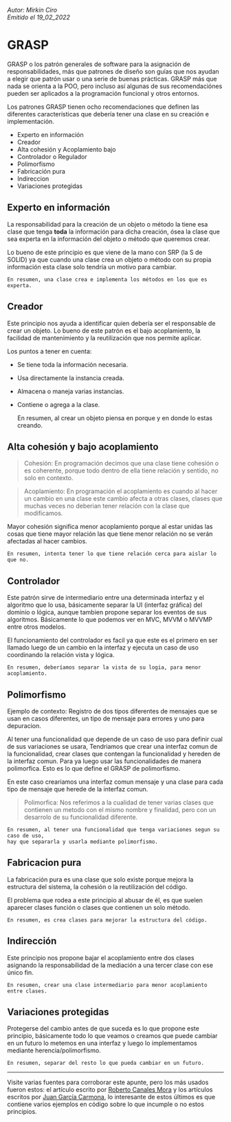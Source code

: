 *Autor: Mirkin Ciro* <br>
*Emitido el 19_02_2022*


# GRASP	

GRASP o los patrón generales de software para la asignación de responsabilidades, más que patrones de diseño son guías que nos ayudan a elegir que patrón usar o una serie de buenas prácticas. GRASP más que nada se orienta a la POO, pero incluso así algunas de sus recomendaciónes pueden ser aplicados a la programación funcional y otros entornos.

Los patrones GRASP tienen ocho recomendaciones que definen las diferentes características que debería tener una clase en su creación e implementación.

<ul>
	<li class="li">Experto en información</li>
	<li class="li">Creador</li>
	<li class="li">Alta cohesión y Acoplamiento bajo</li>
	<li class="li">Controlador o Regulador</li>
	<li class="li">Polimorfismo</li>
	<li class="li">Fabricación pura</li>
	<li class="li">Indireccion</li>
	<li class="li">Variaciones protegidas</li>
</ul>

## Experto en información

La responsabilidad para la creación de un objeto o método la tiene esa clase que tenga **toda** la información para dicha creación, ósea la clase que sea experta en la información del objeto o método que queremos crear.

Lo bueno de este principio es que viene de la mano con SRP (la S de SOLID) ya que cuando una clase crea un objeto o método con su propia información esta clase solo tendría un motivo para cambiar.

	En resumen, una clase crea e implementa los métodos en los que es experta.

## Creador 

Este principio nos ayuda a identificar quien debería ser el responsable de crear un objeto. Lo bueno de este patrón es el bajo acoplamiento, la facilidad de mantenimiento y la reutilización que nos permite aplicar.

Los puntos a tener en cuenta:

* Se tiene toda la información necesaria.
* Usa directamente la instancia creada.
* Almacena o maneja varias instancias.
* Contiene o agrega a la clase.

	En resumen, al crear un objeto piensa en porque y en donde lo estas creando.

## Alta cohesión y bajo acoplamiento

> Cohesión: En programación decimos que una clase tiene cohesión o es coherente, porque todo dentro de ella tiene relación y sentido, no solo en contexto.

> Acoplamiento: En programación el acoplamiento es cuando al hacer un cambio en una clase este cambio afecta a otras clases, clases que muchas veces no deberian tener relación con la clase que modificamos.

Mayor cohesión significa menor acoplamiento porque al estar unidas las cosas que tiene mayor relación las que tiene menor relación no se verán afectadas al hacer cambios.

	En resumen, intenta tener lo que tiene relación cerca para aislar lo que no.

## Controlador

Este patrón sirve de intermediario entre una determinada interfaz y el algoritmo que lo usa, básicamente separar la UI (interfaz gráfica) del dominio o lógica, aunque tambien propone separar los eventos de sus algoritmos. Básicamente lo que podemos ver en MVC, MVVM o MVVMP entre otros modelos.

El funcionamiento del controlador es facil ya que este es el primero en ser llamado luego de un cambio en la interfaz y ejecuta un caso de uso coordinando la relación vista y lógica.

	En resumen, deberíamos separar la vista de su logia, para menor acoplamiento.

## Polimorfismo

Ejemplo de contexto: Registro de <span class="bold">dos tipos diferentes de mensajes</span> que se usan en casos diferentes, un tipo de mensaje para errores y uno para depuracion.

Al tener una funcionalidad que depende de un caso de uso para definir cual de sus variaciones se usara, Tendriamos que crear una interfaz comun de la funcionalidad, crear clases que contengan la funcionalidad y hereden de la interfaz comun. Para ya luego usar las funcionalidades de manera polimorfica. Esto es lo que define el GRASP de polimorfismo.

En este caso creariamos una interfaz comun mensaje y una clase para cada tipo de mensaje que herede de la interfaz comun.

> Polimorfica: Nos referimos a la cualidad de tener varias clases que contienen un metodo con el mismo nombre y finalidad, pero con un desarrolo de su funcionalidad diferente.

	En resumen, al tener una funcionalidad que tenga variaciones segun su caso de uso,
	hay que separarla y usarla mediante polimorfismo. 

## Fabricacion pura

La fabricación pura es una clase que solo existe porque mejora la estructura del sistema, la cohesión o la reutilización del código.

El problema que rodea a este principio al abusar de él, es que suelen aparecer clases función o clases que contienen un solo método.

	En resumen, es crea clases para mejorar la estructura del código.

## Indirección

Este principio nos propone bajar el acoplamiento entre dos clases asignando la responsabilidad de la mediación a una tercer clase con ese único fin.

	En resumen, crear una clase intermediario para menor acoplamiento entre clases.

## Variaciones protegidas

Protegerse del cambio antes de que suceda es lo que propone este principio, básicamente todo lo que veamos o creamos que puede cambiar en un futuro lo metemos en una interfaz y luego lo implementamos mediante herencia/polimorfismo.

	En resumen, separar del resto lo que pueda cambiar en un futuro.


<!-- <div class="line"></div> -->
---

Visite varias fuentes para corroborar este apunte, pero los más usados fueron estos: el artículo escrito por <a href="">Roberto Canales Mora</a> y los artículos escritos por <a href="">Juan García Carmona</a>, lo interesante de estos últimos es que contiene varios ejemplos en código sobre lo que incumple o no estos principios.
